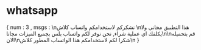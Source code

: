# whatsapp
{ num : 3 ,  msgs : \nنشكركم لاستخدامكم واتساب كلاش \nهذا التطبيق مجاني ولا يكلفك اي عملية شراء, نحن نوفر لكم واتساب بلس بجميع الميزات مجانا\n\nقم بتحميله الان\nشكرا لكم لاستخدامكم هذا الواتساب المطور كلاش\n }
